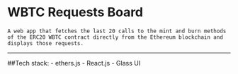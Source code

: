 # WBTC Requests Board


    A web app that fetches the last 20 calls to the mint and burn methods of the ERC20 WBTC contract directly from the Ethereum blockchain and displays those requests.



-----
##Tech stack:
    - ethers.js
    - React.js
    - Glass UI
